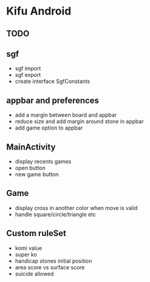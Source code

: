 # Kifu Android

## TODO

## sgf

- sgf import
- sgf export
- create interface SgfConstants

## appbar and preferences

- add a margin between board and appbar
- reduce size and add margin around stone in appbar
- add game option to appbar

## MainActivity

- display recents games
- open button
- new game button

## Game

- display cross in another color when move is valid
- handle square/circle/triangle etc

## Custom ruleSet

- komi value
- super ko
- handicap stones initial position
- area score vs surface score
- suicide allowed
